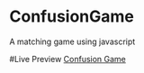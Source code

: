 # ConfusionGame
A matching game using javascript

#Live Preview
<a href="http://ganeshmkumar.github.io/ConfusionGame">Confusion Game</a>
